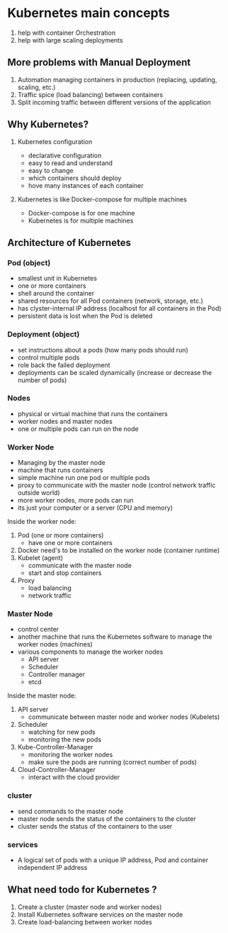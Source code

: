 # Kubernetes main concepts

1. help with container Orchestration
2. help with large scaling deployments

## More problems with Manual Deployment

1. Automation managing containers in production (replacing, updating, scaling, etc.)
2. Traffic spice (load balancing) between containers
3. Split incoming traffic between different versions of the application

## Why Kubernetes?

1. Kubernetes configuration
   - declarative configuration
   - easy to read and understand
   - easy to change
   - which containers should deploy
   - hove many instances of each container

2. Kubernetes is like Docker-compose for multiple machines
   - Docker-compose is for one machine
   - Kubernetes is for multiple machines

## Architecture of Kubernetes

### Pod (object)

- smallest unit in Kubernetes
- one or more containers
- shell around the container
- shared resources for all Pod containers (network, storage, etc.)
- has clyster-internal IP address (localhost for all containers in the Pod)
- persistent data is lost when the Pod is deleted

### Deployment (object)

- set instructions about a pods (how many pods should run)
- control multiple pods
- role back the failed deployment
- deployments can be scaled dynamically (increase or decrease the number of pods)

### Nodes

- physical or virtual machine that runs the containers
- worker nodes and master nodes
- one or multiple pods can run on the node

### Worker Node

- Managing by the master node
- machine that runs containers
- simple machine run one pod or multiple pods
- proxy to communicate with the master node (control network traffic outside world)
- more worker nodes, more pods can run
- its just your computer or a server (CPU and memory)

Inside the worker node:

1. Pod (one or more containers)
    - have one or more containers
2. Docker need's to be installed on the worker node (container runtime)
3. Kubelet (agent)
    - communicate with the master node
    - start and stop containers
4. Proxy
    - load balancing
    - network traffic

### Master Node

- control center
- another machine that runs the Kubernetes software to manage the worker nodes (machines)
- various components to manage the worker nodes
  - API server
  - Scheduler
  - Controller manager
  - etcd

Inside the master node:

1. API server
    - communicate between master node and worker nodes (Kubelets)
2. Scheduler
    - watching for new pods
    - monitoring the new pods
3. Kube-Controller-Manager
    - monitoring the worker nodes
    - make sure the pods are running (correct number of pods)
4. Cloud-Controller-Manager
    - interact with the cloud provider

### cluster

- send commands to the master node
- master node sends the status of the containers to the cluster
- cluster sends the status of the containers to the user

### services

- A logical set of pods with a unique IP address, Pod and container independent IP address

## What need todo for Kubernetes ?

1. Create a cluster (master node and worker nodes)
2. Install Kubernetes software services on the master node
3. Create load-balancing between worker nodes
